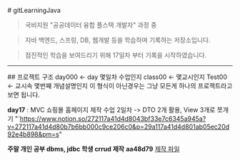\# gitLearningJava



> 국비지원 "공공데이터 융합 풀스택 개발자" 과정 중  

> 자바 백엔드, 스프링, DB, 웹개발 등을 학습하며 기록하는 저장소입니다.

> 점진적인 학습을 보여드리기 위해 17일차 부터 기록을 시작하였습니다.



---



\## 프로젝트 구조
day000 <- day 몇일차 수업인지
class00 <- 몇교시인지
Test00 <- 교시속 몇번쨰 개념설명인지
이 형식이 아닌경우는 그냥 모든게 하나의 프로젝트라고 보면 됩니다.

**day17** : MVC 쇼핑몰 홈페이지 제작 수업 2일차 -> DTO 2개 활용, View 3개로 쪼개기 "`https://www.notion.so/272117a41d4d8043bf33e7c6345a945a?v=272117a41d4d80b7b6bb000c9ce206c0&p=29a117a41d4d801ab05ec20d92e4b898&pm=s"

**주말 개인 공부 dbms, jdbc 학생 crrud 제작**
**aa48d79**
[제작 파일](https://drive.google.com/drive/folders/1RFxeKk9_Sb9UoAOm8J3We4Ma1kz0KC1P?usp=drive_link)
